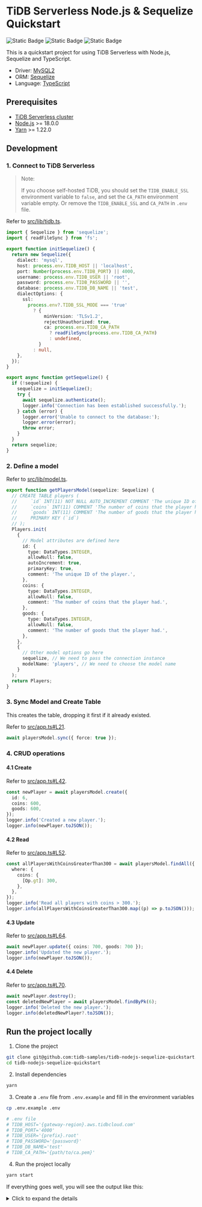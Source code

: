# TiDB Serverless Node.js & Sequelize Quickstart

![Static Badge](https://img.shields.io/badge/-TypeScript-white?logo=typescript)
![Static Badge](https://img.shields.io/badge/Node.js-%20%3E%3D%2018-%20?logo=nodedotjs)
![Static Badge](https://img.shields.io/badge/ORM-Sequelize-blue?logo=sequelize)

This is a quickstart project for using TiDB Serverless with Node.js, Sequelize and TypeScript.

- Driver: [MySQL2](https://github.com/sidorares/node-mysql2)
- ORM: [Sequelize](https://sequelize.org/)
- Language: [TypeScript](https://www.typescriptlang.org/)

## Prerequisites

- [TiDB Serverless cluster](https://www.pingcap.com/tidb-serverless/)
- [Node.js](https://nodejs.org/en/) >= 18.0.0
- [Yarn](https://yarnpkg.com/) >= 1.22.0

## Development

### 1. Connect to TiDB Serverless

> Note:
>
> If you choose self-hosted TiDB, you should set the `TIDB_ENABLE_SSL` environment variable to `false`, and set the `CA_PATH` environment variable empty. Or remove the `TIDB_ENABLE_SSL` and `CA_PATH` in `.env` file.

Refer to [src/lib/tidb.ts](src/lib/tidb.ts).

```typescript
import { Sequelize } from 'sequelize';
import { readFileSync } from 'fs';

export function initSequelize() {
  return new Sequelize({
    dialect: 'mysql',
    host: process.env.TIDB_HOST || 'localhost',
    port: Number(process.env.TIDB_PORT) || 4000,
    username: process.env.TIDB_USER || 'root',
    password: process.env.TIDB_PASSWORD || '',
    database: process.env.TIDB_DB_NAME || 'test',
    dialectOptions: {
      ssl:
        process.env?.TIDB_SSL_MODE === 'true'
          ? {
              minVersion: 'TLSv1.2',
              rejectUnauthorized: true,
              ca: process.env.TIDB_CA_PATH
                ? readFileSync(process.env.TIDB_CA_PATH)
                : undefined,
            }
          : null,
    },
  });
}

export async function getSequelize() {
  if (!sequelize) {
    sequelize = initSequelize();
    try {
      await sequelize.authenticate();
      logger.info('Connection has been established successfully.');
    } catch (error) {
      logger.error('Unable to connect to the database:');
      logger.error(error);
      throw error;
    }
  }
  return sequelize;
}
```

### 2. Define a model

Refer to [src/lib/model.ts](src/lib/model.ts).

```typescript
export function getPlayersModel(sequelize: Sequelize) {
  // CREATE TABLE players (
  //     `id` INT(11) NOT NULL AUTO_INCREMENT COMMENT 'The unique ID of the player.',
  //     `coins` INT(11) COMMENT 'The number of coins that the player had.',
  //     `goods` INT(11) COMMENT 'The number of goods that the player had.',
  //     PRIMARY KEY (`id`)
  // );
  Players.init(
    {
      // Model attributes are defined here
      id: {
        type: DataTypes.INTEGER,
        allowNull: false,
        autoIncrement: true,
        primaryKey: true,
        comment: 'The unique ID of the player.',
      },
      coins: {
        type: DataTypes.INTEGER,
        allowNull: false,
        comment: 'The number of coins that the player had.',
      },
      goods: {
        type: DataTypes.INTEGER,
        allowNull: false,
        comment: 'The number of goods that the player had.',
      },
    },
    {
      // Other model options go here
      sequelize, // We need to pass the connection instance
      modelName: 'players', // We need to choose the model name
    }
  );
  return Players;
}
```

### 3. Sync Model and Create Table

This creates the table, dropping it first if it already existed.

Refer to [src/app.ts#L21](src/app.ts#L21).

```typescript
await playersModel.sync({ force: true });
```

### 4. CRUD operations

#### 4.1 Create

Refer to [src/app.ts#L42](src/app.ts#L42).

```typescript
const newPlayer = await playersModel.create({
  id: 6,
  coins: 600,
  goods: 600,
});
logger.info('Created a new player.');
logger.info(newPlayer.toJSON());
```

#### 4.2 Read

Refer to [src/app.ts#L52](src/app.ts#L52).

```typescript
const allPlayersWithCoinsGreaterThan300 = await playersModel.findAll({
  where: {
    coins: {
      [Op.gt]: 300,
    },
  },
});
logger.info('Read all players with coins > 300.');
logger.info(allPlayersWithCoinsGreaterThan300.map((p) => p.toJSON()));
```

#### 4.3 Update

Refer to [src/app.ts#L64](src/app.ts#L64).

```typescript
await newPlayer.update({ coins: 700, goods: 700 });
logger.info('Updated the new player.');
logger.info(newPlayer.toJSON());
```

#### 4.4 Delete

Refer to [src/app.ts#L70](src/app.ts#L70).

```typescript
await newPlayer.destroy();
const deletedNewPlayer = await playersModel.findByPk(6);
logger.info('Deleted the new player.');
logger.info(deletedNewPlayer?.toJSON());
```

## Run the project locally

1. Clone the project

```bash
git clone git@github.com:tidb-samples/tidb-nodejs-sequelize-quickstart.git
cd tidb-nodejs-sequelize-quickstart
```

2. Install dependencies

```bash
yarn
```

3. Create a `.env` file from `.env.example` and fill in the environment variables

```bash
cp .env.example .env

# .env file
# TIDB_HOST='{gateway-region}.aws.tidbcloud.com'
# TIDB_PORT='4000'
# TIDB_USER='{prefix}.root'
# TIDB_PASSWORD='{password}'
# TIDB_DB_NAME='test'
# TIDB_CA_PATH='{path/to/ca.pem}'
```

4. Run the project locally

```bash
yarn start
```

If everything goes well, you will see the output like this:

<details>
  <summary>Click to expand the details</summary>

```bash
INFO (app/10117): Getting sequelize instance...
Executing (default): SELECT 1+1 AS result
Executing (default): DROP TABLE IF EXISTS `players`;
INFO (lib/tidb/10117): Connection has been established successfully.
INFO (app/10117): Got sequelize instance.
INFO (app/10117): Getting players model...
INFO (app/10117): Got players model.
INFO (app/10117): Syncing players model...
INFO (app/10117): This creates the table, dropping it first if it already existed
Executing (default): CREATE TABLE IF NOT EXISTS `players` (`id` INTEGER NOT NULL auto_increment  COMMENT 'The unique ID of the player.', `coins` INTEGER NOT NULL COMMENT 'The number of coins that the player had.', `goods` INTEGER NOT NULL COMMENT 'The number of goods that the player had.', `createdAt` DATETIME NOT NULL, `updatedAt` DATETIME NOT NULL, PRIMARY KEY (`id`)) ENGINE=InnoDB;
Executing (default): SHOW INDEX FROM `players`
Executing (default): INSERT INTO `players` (`id`,`coins`,`goods`,`createdAt`,`updatedAt`) VALUES (1,100,100,'2023-08-31 09:10:11','2023-08-31 09:10:11'),(2,200,200,'2023-08-31 09:10:11','2023-08-31 09:10:11'),(3,300,300,'2023-08-31 09:10:11','2023-08-31 09:10:11'),(4,400,400,'2023-08-31 09:10:11','2023-08-31 09:10:11'),(5,500,500,'2023-08-31 09:10:11','2023-08-31 09:10:11');
Executing (default): INSERT INTO `players` (`id`,`coins`,`goods`,`createdAt`,`updatedAt`) VALUES (?,?,?,?,?);
INFO (app/10117): Synced players model.
INFO (app/10117): Initializing players model with some data...
INFO (app/10117): Initialized players model with some data.
INFO (app/10117): Creating a new player...
Executing (default): SELECT `id`, `coins`, `goods`, `createdAt`, `updatedAt` FROM `players` AS `players` WHERE `players`.`coins` > 300;
Executing (default): UPDATE `players` SET `coins`=?,`goods`=?,`updatedAt`=? WHERE `id` = ?
INFO (app/10117): Created a new player.
INFO (app/10117):
    id: 6
    coins: 600
    goods: 600
    updatedAt: "2023-08-31T09:10:11.686Z"
    createdAt: "2023-08-31T09:10:11.686Z"
INFO (app/10117): Reading all players with coins > 300...
INFO (app/10117): Read all players with coins > 300.
INFO (app/10117):
    0: {
      "id": 4,
      "coins": 400,
      "goods": 400,
      "createdAt": "2023-08-31T09:10:11.000Z",
      "updatedAt": "2023-08-31T09:10:11.000Z"
    }
    1: {
      "id": 5,
      "coins": 500,
      "goods": 500,
      "createdAt": "2023-08-31T09:10:11.000Z",
      "updatedAt": "2023-08-31T09:10:11.000Z"
    }
    2: {
      "id": 6,
      "coins": 600,
      "goods": 600,
      "createdAt": "2023-08-31T09:10:11.000Z",
      "updatedAt": "2023-08-31T09:10:11.000Z"
    }
INFO (app/10117): Updating the new player...
Executing (default): DELETE FROM `players` WHERE `id` = 6
INFO (app/10117): Updated the new player.
INFO (app/10117):
    id: 6
    coins: 700
    goods: 700
    updatedAt: "2023-08-31T09:10:12.359Z"
    createdAt: "2023-08-31T09:10:11.686Z"
INFO (app/10117): Deleting the new player...
Executing (default): SELECT `id`, `coins`, `goods`, `createdAt`, `updatedAt` FROM `players` AS `players` WHERE `players`.`id` = 6;
INFO (app/10117): Deleted the new player.
INFO (app/10117):
INFO (app/10117): Closing sequelize instance...
INFO (app/10117): Closed sequelize instance.
INFO (app/10117): Done.
✨  Done in 9.87s.
```

</details>
